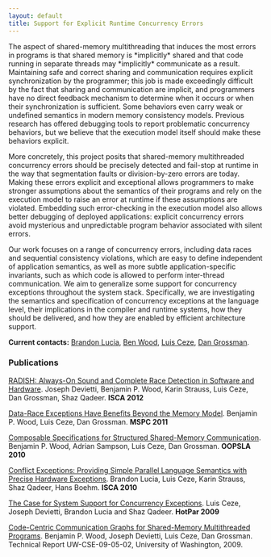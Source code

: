 ```yaml
---
layout: default
title: Support for Explicit Runtime Concurrency Errors
---
```

The aspect of shared-memory multithreading that induces the most errors
in programs is that shared memory is \*implicitly\* shared and that code
running in separate threads may \*implicitly\* communicate as a result.
Maintaining safe and correct sharing and communication requires explicit
synchronization by the programmer; this job is made exceedingly
difficult by the fact that sharing and communication are implicit, and
programmers have no direct feedback mechanism to determine when it
occurs or when their synchronization is sufficient. Some behaviors even
carry weak or undefined semantics in modern memory consistency models.
Previous research has offered debugging tools to report problematic
concurrency behaviors, but we believe that the execution model itself
should make these behaviors explicit.

More concretely, this project posits that shared-memory multithreaded
concurrency errors should be precisely detected and fail-stop at runtime
in the way that segmentation faults or division-by-zero errors are
today. Making these errors explicit and exceptional allows programmers
to make stronger assumptions about the semantics of their programs and
rely on the execution model to raise an error at runtime if these
assumptions are violated. Embedding such error-checking in the execution
model also allows better debugging of deployed applications: explicit
concurrency errors avoid mysterious and unpredictable program behavior
associated with silent errors.

Our work focuses on a range of concurrency errors, including data races
and sequential consistency violations, which are easy to define
independent of application semantics, as well as more subtle
application-specific invariants, such as which code is allowed to
perform inter-thread communication. We aim to generalize some support
for concurrency exceptions throughout the system stack. Specifically, we
are investigating the semantics and specification of concurrency
exceptions at the language level, their implications in the compiler and
runtime systems, how they should be delivered, and how they are enabled
by efficient architecture support.

**Current contacts:**
[Brandon Lucia](http://abstract.cs.washington.edu/~blucia0a/index.cgi),
[Ben Wood](http://www.cs.washington.edu/homes/bpw), [Luis
Ceze](http://www.cs.washington.edu/homes/luisceze), [Dan
Grossman](http://www.cs.washington.edu/homes/djg).

### Publications

[RADISH: Always-On Sound and Complete Race Detection in Software and
Hardware](http://homes.cs.washington.edu/~luisceze/publications/devietti.radish.isca.2012.pdf).
Joseph Devietti, Benjamin P. Wood, Karin Strauss, Luis Ceze, Dan
Grossman, Shaz Qadeer. **ISCA 2012**

[Data-Race Exceptions Have Benefits Beyond the Memory
Model](http://www.cs.washington.edu/homes/djg/papers/mspc2011.pdf).
Benjamin P. Wood, Luis Ceze, Dan Grossman. **MSPC 2011**

[ Composable Specifications for Structured Shared-Memory
Communication](Media:osha-oopsla2010.pdf "wikilink"). Benjamin P. Wood,
Adrian Sampson, Luis Ceze, Dan Grossman. **OOPSLA 2010**

[Conflict Exceptions: Providing Simple Parallel Language Semantics with
Precise Hardware
Exceptions](http://homes.cs.washington.edu/~luisceze/publications/isca173-lucia.pdf).
Brandon Lucia, Luis Ceze, Karin Strauss, Shaz Qadeer, Hans Boehm. **ISCA
2010**

[The Case for System Support for Concurrency
Exceptions](http://www.cs.washington.edu/homes/luisceze/pubs/hotpar09.pdf).
Luis Ceze, Joseph Devietti, Brandon Lucia and Shaz Qadeer. **HotPar
2009**

[Code-Centric Communication Graphs for Shared-Memory Multithreaded
Programs](ftp://ftp.cs.washington.edu/tr/2009/05/UW-CSE-09-05-02.PDF).
Benjamin P. Wood, Joseph Devietti, Luis Ceze, Dan Grossman. Technical
Report UW-CSE-09-05-02, University of Washington, 2009.
